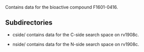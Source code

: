 Contains data for the bioactive compound F1601-0416.

## Subdirectories

- cside/ contains data for the C-side search space on rv1908c.

- nside/ contains data for the N-side search space on rv1908c.

